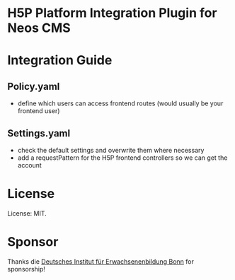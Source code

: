 # H5P Platform Integration Plugin for Neos CMS

# Integration Guide
## Policy.yaml
* define which users can access frontend routes (would usually be your frontend user)
## Settings.yaml
* check the default settings and overwrite them where necessary
* add a requestPattern for the H5P frontend controllers so we can get the account

# License
License: MIT.

# Sponsor
Thanks die [Deutsches Institut für Erwachsenenbildung Bonn](https://die-bonn.de) for sponsorship!

